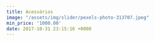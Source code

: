 ```yaml
---
title: Acessórios
image: "/assets/img/slider/pexels-photo-313707.jpeg"
min_price: '1000.00'
date: 2017-10-31 23:15:16 +0000
---
```

